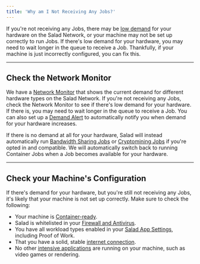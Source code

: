 ```yaml
---
title: 'Why am I Not Receiving Any Jobs?'
---
```


If you're not receiving any Jobs, there may be [low demand](/docs/faq/community/613-network-monitor) for your hardware
on the Salad Network, or your machine may not be set up correctly to run Jobs. If there's low demand for your hardware,
you may need to wait longer in the queue to receive a Job. Thankfully, if your machine is just incorrectly configured,
you can fix this.

---

## **Check the Network Monitor**

We have a [Network Monitor](/docs/faq/community/613-network-monitor) that shows the current demand for different
hardware types on the Salad Network. If you're not receiving any Jobs, check the Network Monitor to see if there's low
demand for your hardware. If there is, you may need to wait longer in the queue to receive a Job. You can also set up a
[Demand Alert](/docs/guides/using-salad/how-to-set-up-a-demand-alert) to automatically notify you when demand for your
hardware increases.

If there is no demand at all for your hardware, Salad will instead automatically run
[Bandwidth Sharing Jobs](/docs/guides/getting-jobs/getting-bandwidth-sharing-jobs) or
[Cryptomining Jobs](/docs/guides/getting-jobs/getting-cryptomining-jobs) if you're opted in and compatible. We will
automatically switch back to running Container Jobs when a Job becomes available for your hardware.

---

## **Check your Machine's Configuration**

If there's demand for your hardware, but you're still not receiving any Jobs, it's likely that your machine is not set
up correctly. Make sure to check the following:

- Your machine is [Container-ready](/docs/troubleshooting/container-jobs/346-container-workloads-troubleshooting).
- Salad is whitelisted in your [Firewall and Antivirus](/docs/troubleshooting/antivirus).
- You have all workload types enabled in your [Salad App Settings](/docs/guides/using-salad/353-salad-app-settings),
  including Proof of Work.
- That you have a solid, stable [internet connection](/docs/guides/your-pc/619-improve-internet-speed-container-jobs).
- No other [intensive applications](/docs/faq/salad-app/380-temporary-workload-block) are running on your machine, such
  as video games or rendering.
